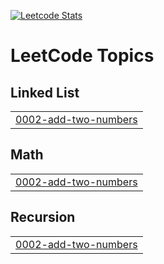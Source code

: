 [![Leetcode Stats](https://leetcard.jacoblin.cool/Ragav_R)](https://leetcode.com/u/Ragav_R/)

<!---LeetCode Topics Start-->
# LeetCode Topics
## Linked List
|  |
| ------- |
| [0002-add-two-numbers](https://github.com/RAGAV-24/Leetcode/tree/master/0002-add-two-numbers) |
## Math
|  |
| ------- |
| [0002-add-two-numbers](https://github.com/RAGAV-24/Leetcode/tree/master/0002-add-two-numbers) |
## Recursion
|  |
| ------- |
| [0002-add-two-numbers](https://github.com/RAGAV-24/Leetcode/tree/master/0002-add-two-numbers) |
<!---LeetCode Topics End-->